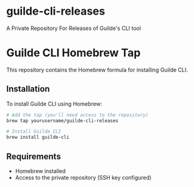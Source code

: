 # guilde-cli-releases
A Private Repository For Releases of Guilde's CLI tool

# Guilde CLI Homebrew Tap

This repository contains the Homebrew formula for installing Guilde CLI.

## Installation

To install Guilde CLI using Homebrew:

```bash
# Add the tap (you'll need access to the repository)
brew tap yourusername/guilde-cli-releases

# Install Guilde CLI
brew install guilde-cli
```

## Requirements

- Homebrew installed
- Access to the private repository (SSH key configured)
